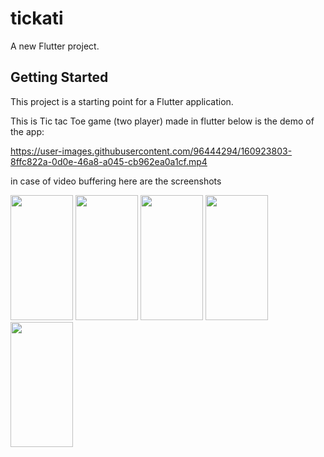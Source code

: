 # tickati

A new Flutter project.

## Getting Started

This project is a starting point for a Flutter application.

This is Tic tac Toe game (two player) made in flutter below is the demo of the app:

https://user-images.githubusercontent.com/96444294/160923803-8ffc822a-0d0e-46a8-a045-cb962ea0a1cf.mp4


in case of video buffering here are the screenshots

<img src="https://user-images.githubusercontent.com/96444294/160926442-f46844a1-8337-43fa-b40f-8eefbb827f30.jpeg" width="100" height="200">

<img src="https://user-images.githubusercontent.com/96444294/160926463-6fd03b6c-7836-48ae-bbdf-19fea937f1f1.jpeg" width="100" height="200">

<img src="https://user-images.githubusercontent.com/96444294/160926498-30eb040c-b978-4edd-b7dc-7f2ad3cc395f.jpeg" width="100" height="200">

<img src="https://user-images.githubusercontent.com/96444294/160926534-3d8d0d85-aa4c-4de0-846f-ecd3f47045a7.jpeg" width="100" height="200">

<img src="https://user-images.githubusercontent.com/96444294/160926576-9052e710-9360-40eb-b39e-0762dd065c03.jpeg" width="100" height="200">
